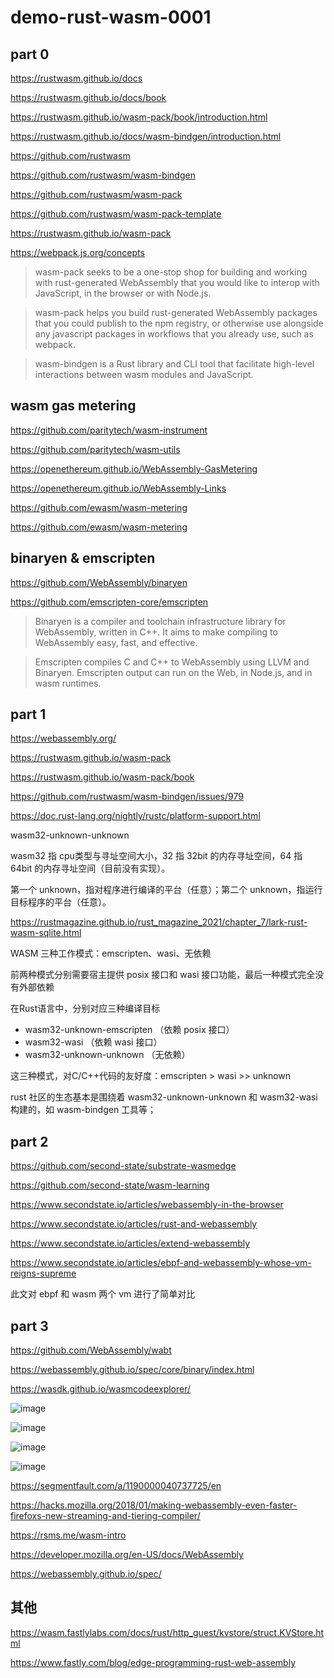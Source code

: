 # demo-rust-wasm-0001


## part 0

https://rustwasm.github.io/docs

https://rustwasm.github.io/docs/book

https://rustwasm.github.io/wasm-pack/book/introduction.html

https://rustwasm.github.io/docs/wasm-bindgen/introduction.html

https://github.com/rustwasm

https://github.com/rustwasm/wasm-bindgen

https://github.com/rustwasm/wasm-pack

https://github.com/rustwasm/wasm-pack-template

https://rustwasm.github.io/wasm-pack

https://webpack.js.org/concepts

> wasm-pack seeks to be a one-stop shop for building and working with rust-generated WebAssembly that you would like to interop with JavaScript, in the browser or with Node.js. 

> wasm-pack helps you build rust-generated WebAssembly packages that you could publish to the npm registry, or otherwise use alongside any javascript packages in workflows that you already use, such as webpack.

> wasm-bindgen is a Rust library and CLI tool that facilitate high-level interactions between wasm modules and JavaScript. 

## wasm gas metering

https://github.com/paritytech/wasm-instrument

https://github.com/paritytech/wasm-utils

https://openethereum.github.io/WebAssembly-GasMetering

https://openethereum.github.io/WebAssembly-Links

https://github.com/ewasm/wasm-metering

https://github.com/ewasm/wasm-metering

## binaryen & emscripten

https://github.com/WebAssembly/binaryen

https://github.com/emscripten-core/emscripten

> Binaryen is a compiler and toolchain infrastructure library for WebAssembly, written in C++. It aims to make compiling to WebAssembly easy, fast, and effective.

> Emscripten compiles C and C++ to WebAssembly using LLVM and Binaryen. Emscripten output can run on the Web, in Node.js, and in wasm runtimes.


## part 1

https://webassembly.org/

https://rustwasm.github.io/wasm-pack

https://rustwasm.github.io/wasm-pack/book

https://github.com/rustwasm/wasm-bindgen/issues/979

https://doc.rust-lang.org/nightly/rustc/platform-support.html

wasm32-unknown-unknown

wasm32 指 cpu类型与寻址空间大小，32 指 32bit 的内存寻址空间，64 指 64bit 的内存寻址空间（目前没有实现）。

第一个 unknown，指对程序进行编译的平台（任意）；第二个 unknown，指运行目标程序的平台（任意）。

https://rustmagazine.github.io/rust_magazine_2021/chapter_7/lark-rust-wasm-sqlite.html

WASM 三种工作模式：emscripten、wasi、无依赖

前两种模式分别需要宿主提供 posix 接口和 wasi 接口功能，最后一种模式完全没有外部依赖

在Rust语言中，分别对应三种编译目标

- wasm32-unknown-emscripten （依赖 posix 接口）
- wasm32-wasi （依赖 wasi 接口）
- wasm32-unknown-unknown （无依赖）

这三种模式，对C/C++代码的友好度：emscripten > wasi >> unknown

rust 社区的生态基本是围绕着 wasm32-unknown-unknown 和 wasm32-wasi 构建的，如 wasm-bindgen 工具等；


## part 2

https://github.com/second-state/substrate-wasmedge

https://github.com/second-state/wasm-learning

https://www.secondstate.io/articles/webassembly-in-the-browser

https://www.secondstate.io/articles/rust-and-webassembly

https://www.secondstate.io/articles/extend-webassembly

https://www.secondstate.io/articles/ebpf-and-webassembly-whose-vm-reigns-supreme

此文对 ebpf 和 wasm 两个 vm 进行了简单对比


## part 3

https://github.com/WebAssembly/wabt

https://webassembly.github.io/spec/core/binary/index.html

https://wasdk.github.io/wasmcodeexplorer/

![image](https://user-images.githubusercontent.com/32976079/186940067-821dc2d8-e615-44a3-a33b-edae602edbf1.png)

![image](https://user-images.githubusercontent.com/32976079/186940526-8ce517fe-b305-434d-93f9-cf438b672125.png)

![image](https://user-images.githubusercontent.com/32976079/187008263-3d2e2d54-0d93-4d1f-abf2-e48f6c7d78a8.png)

![image](https://user-images.githubusercontent.com/32976079/187008373-d60efb77-f457-49bd-a702-0e5d6b3535ea.png)

https://segmentfault.com/a/1190000040737725/en

https://hacks.mozilla.org/2018/01/making-webassembly-even-faster-firefoxs-new-streaming-and-tiering-compiler/

https://rsms.me/wasm-intro

https://developer.mozilla.org/en-US/docs/WebAssembly

https://webassembly.github.io/spec/




## 其他

https://wasm.fastlylabs.com/docs/rust/http_guest/kvstore/struct.KVStore.html

https://www.fastly.com/blog/edge-programming-rust-web-assembly




